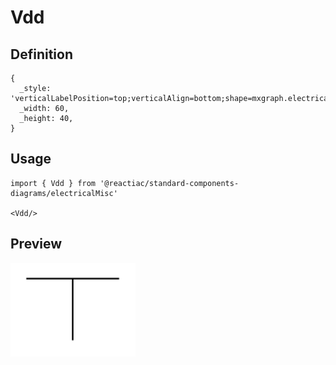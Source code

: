 # Vdd

## Definition

```
{
  _style: 'verticalLabelPosition=top;verticalAlign=bottom;shape=mxgraph.electrical.signal_sources.vdd;shadow=0;dashed=0;align=center;strokeWidth=1;fontSize=24;html=1;flipV=1;',
  _width: 60,
  _height: 40,
}
```

## Usage

```
import { Vdd } from '@reactiac/standard-components-diagrams/electricalMisc'

<Vdd/>
```

## Preview

<img src="./vdd.png" width="200"/>
